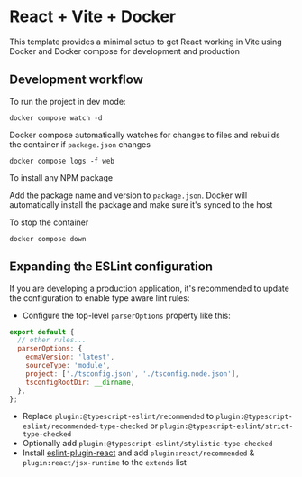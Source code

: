 # React + Vite + Docker

This template provides a minimal setup to get React working in Vite using Docker and Docker compose for development and production

## Development workflow

To run the project in dev mode:

```
docker compose watch -d
```

Docker compose automatically watches for changes to files and rebuilds the container if `package.json` changes

```
docker compose logs -f web
```

To install any NPM package

Add the package name and version to `package.json`. Docker will automatically install the package and make sure it's synced to the host

To stop the container

```
docker compose down
```

## Expanding the ESLint configuration

If you are developing a production application, it's recommended to update the configuration to enable type aware lint rules:

- Configure the top-level `parserOptions` property like this:

```js
export default {
  // other rules...
  parserOptions: {
    ecmaVersion: 'latest',
    sourceType: 'module',
    project: ['./tsconfig.json', './tsconfig.node.json'],
    tsconfigRootDir: __dirname,
  },
};
```

- Replace `plugin:@typescript-eslint/recommended` to `plugin:@typescript-eslint/recommended-type-checked` or `plugin:@typescript-eslint/strict-type-checked`
- Optionally add `plugin:@typescript-eslint/stylistic-type-checked`
- Install [eslint-plugin-react](https://github.com/jsx-eslint/eslint-plugin-react) and add `plugin:react/recommended` & `plugin:react/jsx-runtime` to the `extends` list

